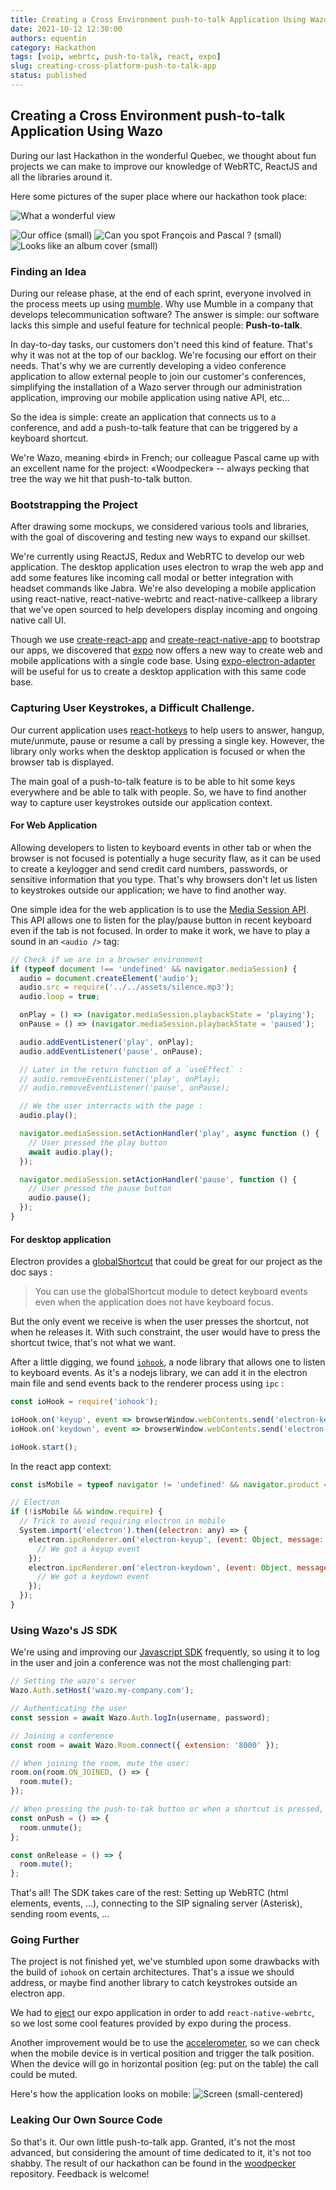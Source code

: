 ```yaml
---
title: Creating a Cross Environment push-to-talk Application Using Wazo
date: 2021-10-12 12:30:00
authors: equentin
category: Hackathon
tags: [voip, webrtc, push-to-talk, react, expo]
slug: creating-cross-platform-push-to-talk-app
status: published
---
```


## Creating a Cross Environment push-to-talk Application Using Wazo

During our last Hackathon in the wonderful Quebec, we thought about fun projects we can make to improve our knowledge of WebRTC, ReactJS and all the libraries around it.

Here some pictures of the super place where our hackathon took place:

![What a wonderful view](../static/images/blog/hackathon-2021/big.jpg)

<!-- truncate -->

![Our office (small)](../static/images/blog/hackathon-2021/inside.jpg)
![Can you spot François and Pascal ? (small)](../static/images/blog/hackathon-2021/lake.jpg)
![Looks like an album cover (small)](../static/images/blog/hackathon-2021/river.jpg)

### Finding an Idea

During our release phase, at the end of each sprint, everyone involved in the process meets up using [mumble](https://www.mumble.com/).
Why use Mumble in a company that develops telecommunication software? The answer is simple: our software lacks this simple and useful feature for technical people: **Push-to-talk**.

In day-to-day tasks, our customers don't need this kind of feature. That's why it was not at the top of our backlog. We're focusing our effort on their needs.
That's why we are currently developing a video conference application to allow external people to join our customer's conferences, simplifying the installation of a Wazo server through our administration application, improving our mobile application using native API, etc...

So the idea is simple: create an application that connects us to a conference, and add a push-to-talk feature that can be triggered by a keyboard shortcut.

We're Wazo, meaning «bird» in French; our colleague Pascal came up with an excellent name for the project: «Woodpecker» -- always pecking that tree the way we hit that push-to-talk button.

### Bootstrapping the Project

After drawing some mockups, we considered various tools and libraries, with the goal of discovering and testing new ways to expand our skillset.

We're currently using ReactJS, Redux and WebRTC to develop our web application. The desktop application uses electron to wrap the web app and add some features like incoming call modal or better integration with headset commands like Jabra. We're also developing a mobile application using react-native, react-native-webrtc and react-native-callkeep a library that we've open sourced to help developers display incoming and ongoing native call UI.

Though we use [create-react-app](https://create-react-app.dev/) and [create-react-native-app](https://github.com/expo/create-react-native-app) to bootstrap our apps, we discovered that [expo](https://github.com/expo/expo-cli) now offers a new way to create web and mobile applications with a single code base. Using [expo-electron-adapter](https://github.com/expo/expo-electron-adapter) will be useful for us to create a desktop application with this same code base.

### Capturing User Keystrokes, a Difficult Challenge.

Our current application uses [react-hotkeys](https://github.com/greena13/react-hotkeys) to help users to answer, hangup, mute/unmute, pause or resume a call by pressing a single key. However, the library only works when the desktop application is focused or when the browser tab is displayed.

The main goal of a push-to-talk feature is to be able to hit some keys everywhere and be able to talk with people. So, we have to find another way to capture user keystrokes outside our application context.

#### For Web Application

Allowing developers to listen to keyboard events in other tab or when the browser is not focused is potentially a huge security flaw, as it can be used to create a keylogger and send credit card numbers, passwords, or sensitive information that you type. That's why browsers don't let us listen to keystrokes outside our application; we have to find another way.

One simple idea for the web application is to use the [Media Session API](https://developer.mozilla.org/en-US/docs/Web/API/Media_Session_API). This API allows one to listen for the play/pause button in recent keyboard even if the tab is not focused. In order to make it work, we have to play a sound in an `<audio />` tag:

```javascript
// Check if we are in a browser environment
if (typeof document !== 'undefined' && navigator.mediaSession) {
  audio = document.createElement('audio');
  audio.src = require('../../assets/silence.mp3');
  audio.loop = true;

  onPlay = () => (navigator.mediaSession.playbackState = 'playing');
  onPause = () => (navigator.mediaSession.playbackState = 'paused');

  audio.addEventListener('play', onPlay);
  audio.addEventListener('pause', onPause);

  // Later in the return function of a `useEffect` :
  // audio.removeEventListener('play', onPlay);
  // audio.removeEventListener('pause', onPause);

  // We the user interracts with the page :
  audio.play();

  navigator.mediaSession.setActionHandler('play', async function () {
    // User pressed the play button
    await audio.play();
  });

  navigator.mediaSession.setActionHandler('pause', function () {
    // User pressed the pause button
    audio.pause();
  });
}
```

#### For desktop application

Electron provides a [globalShortcut](https://www.electronjs.org/docs/latest/api/global-shortcut) that could be great for our project as the doc says :

> You can use the globalShortcut module to detect keyboard events even when the application does not have keyboard focus.

But the only event we receive is when the user presses the shortcut, not when he releases it. With such constraint, the user would have to press the shortcut twice, that's not what we want.

After a little digging, we found [`iohook`](https://github.com/wilix-team/iohook), a node library that allows one to listen to keyboard events. As it's a nodejs library, we can add it in the electron main file and send events back to the renderer process using `ipc` :

```js
const ioHook = require('iohook');

ioHook.on('keyup', event => browserWindow.webContents.send('electron-keyup', event));
ioHook.on('keydown', event => browserWindow.webContents.send('electron-keydown', event));

ioHook.start();
```

In the react app context:

```js
const isMobile = typeof navigator != 'undefined' && navigator.product === 'ReactNative';

// Electron
if (!isMobile && window.require) {
  // Trick to avoid requiring electron in mobile
  System.import('electron').then((electron: any) => {
    electron.ipcRenderer.on('electron-keyup', (event: Object, message: Object) => {
      // We got a keyup event
    });
    electron.ipcRenderer.on('electron-keydown', (event: Object, message: Object) => {
      // We got a keydown event
    });
  });
}
```

### Using Wazo's JS SDK

We're using and improving our [Javascript SDK](https://github.com/wazo-platform/wazo-js-sdk) frequently, so using it to log in the user and join a conference was not the most challenging part:

```js
// Setting the wazo's server
Wazo.Auth.setHost('wazo.my-company.com');

// Authenticating the user
const session = await Wazo.Auth.logIn(username, password);

// Joining a conference
const room = await Wazo.Room.connect({ extension: '8000' });

// When joining the room, mute the user:
room.on(room.ON_JOINED, () => {
  room.mute();
});

// When pressing the push-to-tak button or when a shortcut is pressed, unmute the user :
const onPush = () => {
  room.unmute();
};

const onRelease = () => {
  room.mute();
};
```

That's all! The SDK takes care of the rest: Setting up WebRTC (html elements, events, ...), connecting to the SIP signaling server (Asterisk), sending room events, ...

### Going Further

The project is not finished yet, we've stumbled upon some drawbacks with the build of `iohook` on certain architectures. That's a issue we should address, or maybe find another library to catch keystrokes outside an electron app.

We had to [eject](https://docs.expo.dev/workflow/glossary-of-terms/#eject) our expo application in order to add `react-native-webrtc`, so we lost some cool features provided by expo during the process.

Another improvement would be to use the [accelerometer](https://react-native-sensors.github.io/), so we can check when the mobile device is in vertical position and trigger the talk position. When the device will go in horizontal position (eg: put on the table) the call could be muted.

Here's how the application looks on mobile:
![Screen (small-centered)](../static/images/blog/hackathon-2021/screen.jpg)

### Leaking Our Own Source Code

So that's it. Our own little push-to-talk app. Granted, it's not the most advanced, but considering the amount of time dedicated to it, it's not too shabby. The result of our hackathon can be found in the [woodpecker](https://github.com/wazo-platform/woodpecker) repository. Feedback is welcome!
